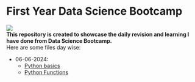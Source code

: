 # First Year Data Science Bootcamp
![](https://www.inteliment.com/wp-content/uploads/2021/05/37-The-Techniques-Team-and-Tools-for-Effective-Data-Science.jpg)<br>
**This repository is created to showcase the daily revision and learning I have done from Data Science Bootcamp.**
<br>
Here are some files day wise:
- 06-06-2024:
    - [Python basics](06-06-2024/Python_basics.py)
    - [Python Functions](06-06-2024/Python_functions.py)
